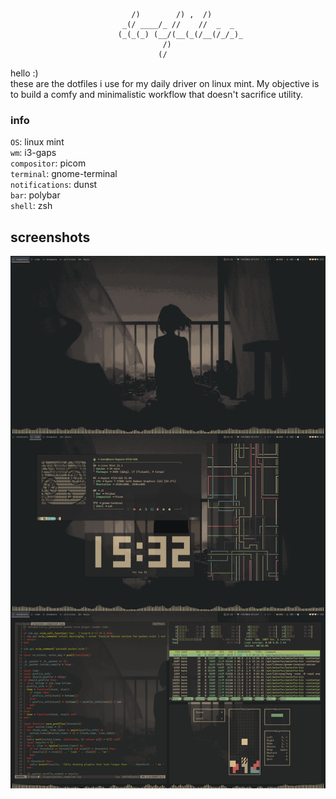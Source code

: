                                /)        /) ,  /)       
                             _(/ ____/_ //    //  _  _  
                            (_(_(_) (__/(__(_(/__(/_/_)_
                                      /)                
                                     (/ 

hello :) \
these are the dotfiles i use for my daily driver on linux mint. My objective is to build a comfy and minimalistic workflow that doesn't sacrifice utility.

### info
`OS`: linux mint \
`wm`: i3-gaps \
`compositor`: picom \
`terminal`: gnome-terminal \
`notifications`: dunst \
`bar`: polybar \
`shell`: zsh

## screenshots
![screen](https://raw.githubusercontent.com/korosenpai/dotfiles/main/.screenshots/combined.png)

